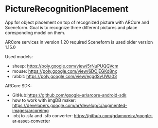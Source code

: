 # PictureRecognitionPlacement
App for object placement on top of recognized picture with ARCore and Sceneform.
Goal is to recognize three different pictures and place coresponding model on them.

ARCore services in version 1.20 required
Sceneform is used older version 1.15.0

Used models:
- sheep: https://poly.google.com/view/5rNuPUQQVcm
- mouse: https://poly.google.com/view/6DOjEGKd8nx
- rabbit: https://poly.google.com/view/eggdSyUWa03

ARCore SDK: 
- GitHub:https://github.com/google-ar/arcore-android-sdk
- how to work with imgDB maker: https://developers.google.com/ar/develop/c/augmented-images/arcoreimg
- .obj to .sfa and .sfb converter: https://github.com/gdamoreira/google-ar-asset-converter
